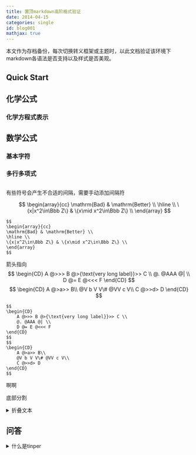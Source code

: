 ```yaml
---
title: 置顶markdown高阶格式验证
date: 2014-04-15
categories: single
id: blog001
mathjax: true
---
```


本文作为存档备份，每次切换转义框架或主题时，以此文档验证该环境下markdown各语法是否支持以及样式是否美观。

## Quick Start

## 化学公式


### 化学方程式表示



## 数学公式

### 基本字符

### 多行多项式
```

```
有些符号会产生不合适的间隔，需要手动添加间隔符 

$$
\begin{array}{cc}
\mathrm{Bad} & \mathrm{Better} \\
\hline \\
\{x|x^2\in\Bbb Z\} & \{x\mid x^2\in\Bbb Z\} \\
\end{array}
$$

```
$$
\begin{array}{cc}
\mathrm{Bad} & \mathrm{Better} \\
\hline \\
\{x|x^2\in\Bbb Z\} & \{x\mid x^2\in\Bbb Z\} \\
\end{array}
$$
```

箭头指向
$$
\begin{CD}
    A @>>> B @>{\text{very long label}}>> C \\
    @. @AAA @| \\
    D @= E @<<< F
\end{CD}
$$
$$
\begin{CD}
    A @>a>> B\\
    @V b V V\# @VV c V\\
    C @>>d> D
\end{CD}
$$

```
$$
\begin{CD}
    A @>>> B @>{\text{very long label}}>> C \\
    @. @AAA @| \\
    D @= E @<<< F
\end{CD}
$$
$$
\begin{CD}
    A @>a>> B\\
    @V b V V\# @VV c V\\
    C @>>d> D
\end{CD}
$$
```

啊啊

底部分割


<details>
	<summary>折叠文本</summary>
	`hexo`是什么？
	#### 啊啊啊啊啊eeee鹅鹅鹅饿
</details>

## 问答

<details>
  <summary>什么是tinper</summary>
    
`tinper`是开源前端技术平台。<br>
 鹅鹅鹅饿
 ##### 啊啊啊啊啊eeee鹅鹅鹅饿
    
 ```
    int a = 0;
    
 ```
</details>